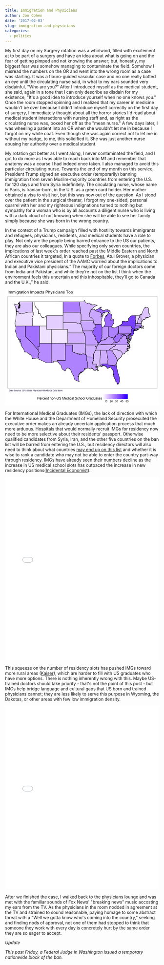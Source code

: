 ```yaml
---
title: Immigration and Physicians
author: Jon Cohen
date: '2017-02-03'
slug: immigration-and-physicians
categories:
  - politics
---
```

My first day on my Surgery rotation was a whirlwind, filled with excitement at to be part of a surgery and have an idea about what is going on and the fear of getting pimped and not knowing the answer; but, honestly, my biggest fear was somehow managing to contaminate the field. Somehow I misread the numbers on the OR and went into the wrong room as a case was starting. It was a flouro-guided vascular case and no one really batted an eye until the circulating nurse said, in what to my ears sounded very disdainful, "Who are you?" After I introduced myself as the medical student, she said, again in a tone that I can only describe as disdain for my existence, "It's a good idea to introduce yourself when no one knows you." Once the room stopped spinning and I realized that my career in medicine wouldn't be over because I didn't introduce myself correctly on the first day of surgery, I immediately thought about all the horror stories I'd read about medical student interactions with nursing staff and, as right as the circulating nurse was, boxed her off as the "mean nurse." A few days later, I was wheeling a patient into an OR when she wouldn't let me in because I forgot on my white coat. Even though she was again correct not to let me in without my badge, to me, this solidified it. She was just another nurse abusing her authority over a medical student.

My rotation got better as I went along, I never contaminated the field, and I got to do more as I was able to reach back into M1 and remember that anatomy was a course I had indeed once taken. I also managed to avoid this particular circulating nurse. Towards the end of my month on this service, President Trump signed an executive order (temporarily) banning immigration from seven Muslim-majority countries from entering the U.S. for 120 days and from Syria indefinitely. The circulating nurse, whose name is Paris, is Iranian-born, in the U.S. as a green card holder. Her mother obtained a visa to visit her, but this was now out of the question. As I stood over the patient in the surgical theater, I forgot my one-sided, personal quarrel with her and my righteous indignations turned to nothing but sympathy for a woman who is by all accounts a diligent nurse who is living with a dark cloud of not knowing when she will be able to see her family simply because she was born in the wrong country.

In the context of a Trump campaign filled with hostility towards immigrants and refugees, physicians, residents, and medical students have a role to play. Not only are the people being barred entrance to the US our patients, they are also our colleagues. While specifying only seven countries, the implications of last week's order reached past the Middle Eastern and North African countries it targeted, In a quote to [Forbes](http://www.forbes.com/sites/brucejapsen/2017/01/29/how-trumps-travel-ban-worsens-doctor-shortage/#26b631006c42), Atul Grover, a physician and executive vice president of the AAMC worried about the implications to Indian and Pakistani physicians.“ The majority of our foreign doctors come from India and Pakistan, and while they’re not on the list I think when the environment feels this uncertain and this inhospitable, they’ll go to Canada and the U.K.,” he said.

![Where International Medical Graduate Work](images/IMG_Cloropleth.png)

For International Medical Graduates (IMGs), the lack of direction with which the White House and the Department of Homeland Security prosecuted the executive order makes an already uncertain application process that much more arduous. Hospitals that would normally recruit IMGs for residency now need to be more selective about their residents' passport. Otherwise qualified candidates from Syria, Iran, and the other five countries on the ban list will be barred from entering the U.S., but residency directors will also need to think about what countries [may end up on this list](http://www.nbcnews.com/meet-the-press/video/full-priebus-interview-immigration-ban-could-include-more-countries-865258563844) and whether it is wise to rank a candidate who may not be able to enter the country part-way through residency. IMGs have already seen their numbers decline as the increase in US medical school slots has outpaced the increase in new residency positions([Incidental Economist](http://theincidentaleconomist.com/wordpress/gme-federal-funding-and-residency-slots/)).

<iframe src="/plots/img_lineplot.html"
    style="max-width = 100%"
    sandbox="allow-same-origin allow-scripts"
    width="100%"
    height="600"
    scrolling="no"
    seamless="seamless"
    frameborder="0">
</iframe>

This squeeze on the number of residency slots has pushed IMGs toward more rural areas ([Kaiser](http://kff.org/other/state-indicator/distribution-by-citizenship-status/?activeTab=map&currentTimeframe=0&selectedDistributions=citizen)), which are harder to fill with US graduates who have more options. There is nothing inherently wrong with this. Maybe US-trained doctors should take priority - that's not the point of this post - but IMGs help bridge language and cultural gaps that US born and trained physicians cannot; they are less likely to serve this purpose in Wyoming, the Dakotas, or other areas with few low immigration density.  

<iframe src="/plots/img_lineplot_zoom.html"
    style="max-width = 100%"
    sandbox="allow-same-origin allow-scripts"
    width="100%"
    height="600"
    scrolling="no"
    seamless="seamless"
    frameborder="0">
</iframe>


After we finished the case, I walked back to the physicians lounge and was met with the familiar sounds of Fox News' "breaking news" music accosting my ears from the TV. As the physicians in the room nodded in agreement at the TV and strained to sound reasonable, paying homage to some abstract threat with a "Well we gotta know who's coming into the country," seeking and finding nods of approval, not one of them had stopped to think that someone they work with every day is concretely hurt by the same order they are so eager to accept.

_Update_

_This past Friday, a Federal Judge in Washington issued a temporary nationwide block of the ban._
